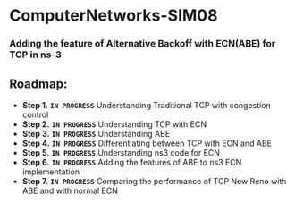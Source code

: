 # ComputerNetworks-SIM08

### Adding the feature of Alternative Backoff with ECN(ABE) for TCP in ns-3<br/>

## Roadmap: <br/>
* **Step 1.** **`IN PROGRESS`** Understanding Traditional TCP with congestion control
* **Step 2.** **`IN PROGRESS`** Understanding TCP with ECN
* **Step 3.** **`IN PROGRESS`** Understanding ABE
* **Step 4.** **`IN PROGRESS`** Differentiating between TCP with ECN and ABE
* **Step 5.** **`IN PROGRESS`** Understanding ns3 code for ECN
* **Step 6.** **`IN PROGRESS`** Adding the features of ABE to ns3 ECN implementation
* **Step 7.** **`IN PROGRESS`** Comparing the performance of TCP New Reno with ABE and with normal ECN

